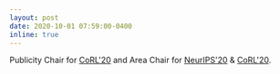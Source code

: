 ```yaml
---
layout: post
date: 2020-10-01 07:59:00-0400
inline: true
---
```


Publicity Chair for [CoRL'20](https://www.robot-learning.org/) and Area Chair for [NeurIPS'20](https://nips.cc/) & [CoRL'20](https://www.robot-learning.org/).